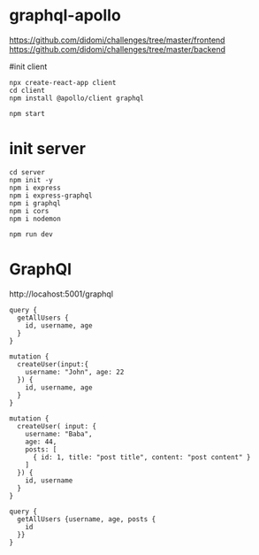 # graphql-apollo 

https://github.com/didomi/challenges/tree/master/frontend
https://github.com/didomi/challenges/tree/master/backend

#init client
````
npx create-react-app client
cd client
npm install @apollo/client graphql
````
````
npm start
````

# init server
````
cd server
npm init -y
npm i express
npm i express-graphql
npm i graphql
npm i cors
npm i nodemon
````
````
npm run dev
````

# GraphQl
http://locahost:5001/graphql
````
query {
  getAllUsers {
    id, username, age
  }
}
````
````
mutation {
  createUser(input:{
    username: "John", age: 22
  }) {
    id, username, age
  }
}
````
````
mutation {
  createUser( input: {
    username: "Baba",
    age: 44,
    posts: [
      { id: 1, title: "post title", content: "post content" }
    ]
  }) {
    id, username
  }
}
````
````
query {
  getAllUsers {username, age, posts {
    id
  }}
}
````